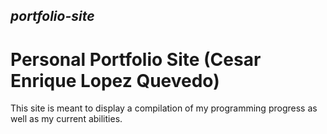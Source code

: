 ## _portfolio-site_
# Personal Portfolio Site (Cesar Enrique Lopez Quevedo)
This site is meant to display a compilation of my programming progress as well as my current abilities.
